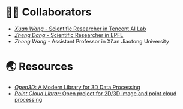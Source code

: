 # 🧑‍💻 Collaborators

- [*Xuan Wang* - Scientific Researcher in Tencent AI Lab](https://xuanwangvc.github.io/)
- [*Zheng Dang* - Scientific Researcher in EPFL](https://people.epfl.ch/zheng.dang?lang=en)
- *Zheng Wang* - Assistant Professor in Xi'an Jiaotong University

# 🌏 Resources

- [*Open3D*: A Modern Library for 3D Data Processing](http://www.open3d.org)
- [*Point Cloud Librar*:  Open project for 2D/3D image and point cloud processing](https://pointclouds.org/)
